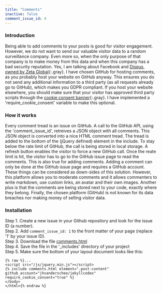 ```yaml
---
title: "Comments"
inactive: false
comment_issue_id: 4
---
```


### Introduction

Being able to add comments to your posts is good for visitor engagement. However, we do not want to send our valuable visitor data to a random surveillance company. Even more so, when the only purpose of that company is to make money from this data and when this company has a bad security reputation. Yes, I am talking about Facebook and [Disqus, owned by Zeta Global](https://www.ghacks.net/2017/12/06/disqus-commenting-platform-sold-to-big-data-and-analytics-firm-zeta-global/){:.gray}. I have chosen GitHub for hosting comments, as you probably host your website on GitHub anyway. This ensures you do not send any additional information to a third party (as all requests already go to GitHub), which makes you GDPR compliant. If you host your website elsewhere, you should make sure that your visitor has approved third party scripts through the [cookie consent banner](/without-plugin/cookie-consent/){:.gray}. I have implemented a 'require_cookie_consent' variable to make this optional.

### How it works

Every comment tread is an issue on GitHub. A call to the GitHub API, using the 'comment_issue_id', retreives a JSON object with all comments. This JSON object is converted into a nice HTML comment tread. The tread is added to the bottom of the (jQuery defined) element in the include. To stay below the rate limit of GitHub, the call is being stored in local storage. A refresh button enables the visitor to force a new GitHub call. Once the reate limit is hit, the visitor has to go to the GitHub issue page to read the comments. This is also true for adding comments. Adding a comment can only be done at the GitHub issue page and requires a GitHub account. These things can be considered as down-sides of this solution. However, this platform allows you to moderate comments and it allows commenters to write markdown, use custom links, an avatar and their own images. Another plus is that the comments are being stored next to your code, exactly where they belong. Finally, the chosen platform (GitHub) is not known for its data breaches nor making money of selling visitor data.

### Installation

Step 1. Create a new issue in your Github repository and look for the issue ID (a number).
<br />Step 2. Add `comment_issue_id: 1` to the front matter of your page (replace '1' by your issue ID).
<br />Step 3. Download the file [comments.html](https://raw.githubusercontent.com/jhvanderschee/jekyllcodex/gh-pages/_includes/comments.html)
<br />Step 4. Save the file in the '_includes' directory of your project
<br />Step 5. Make sure the bottom of your layout document looks like this:

```
{% raw %}...
<script src="/js/jquery.min.js"></script>
{% include comments.html element=".post-content" github_account="jhvanderschee/jekyllcodex" require_cookie_consent="true" %}
</body>
</html>{% endraw %}
```